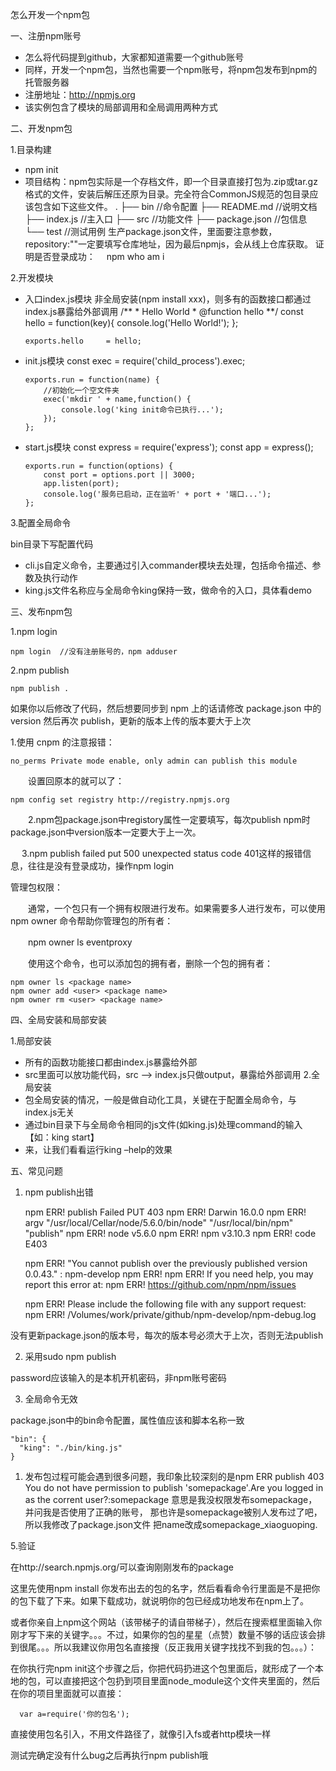 怎么开发一个npm包

一、注册npm账号

- 怎么将代码提到github，大家都知道需要一个github账号
- 同样，开发一个npm包，当然也需要一个npm账号，将npm包发布到npm的托管服务器
- 注册地址：http://npmjs.org
- 该实例包含了模块的局部调用和全局调用两种方式

二、开发npm包

1.目录构建

- npm init
- 项目结构：npm包实际是一个存档文件，即一个目录直接打包为.zip或tar.gz格式的文件，安装后解压还原为目录。完全符合CommonJS规范的包目录应该包含如下这些文件。
      .
      ├── bin           //命令配置
      ├── README.md     //说明文档
      ├── index.js      //主入口
      ├── src           //功能文件
      ├── package.json  //包信息
      └── test          //测试用例
  生产package.json文件，里面要注意参数，repository:""一定要填写仓库地址，因为最后npmjs，会从线上仓库获取。
  证明是否登录成功：
  　npm who am i

2.开发模块

- 入口index.js模块
  非全局安装(npm install xxx)，则多有的函数接口都通过index.js暴露给外部调用
      /**
      * Hello World
      * @function hello
      **/
      const hello = function(key){
          console.log('Hello World!');
      };
      
      exports.hello     = hello;
- init.js模块
      const exec = require('child_process').exec;
      
      exports.run = function(name) {
          //初始化一个空文件夹
          exec('mkdir ' + name,function() {
              console.log('king init命令已执行...');
          });
      };
- start.js模块
      const express = require('express');
      const app     = express();
      
      exports.run = function(options) {
          const port = options.port || 3000;
          app.listen(port);
          console.log('服务已启动，正在监听' + port + '端口...');
      };

3.配置全局命令

bin目录下写配置代码

- cli.js自定义命令，主要通过引入commander模块去处理，包括命令描述、参数及执行动作
- king.js文件名称应与全局命令king保持一致，做命令的入口，具体看demo

三、发布npm包

1.npm login

    npm login  //没有注册账号的，npm adduser

2.npm publish

    npm publish .

   如果你以后修改了代码，然后想要同步到 npm 上的话请修改 package.json 中的 version 然后再次 publish，更新的版本上传的版本要大于上次

1.使用 cnpm 的注意报错：

    no_perms Private mode enable, only admin can publish this module

　　设置回原本的就可以了：

    npm config set registry http://registry.npmjs.org 

　　2.npm包package.json中registory属性一定要填写，每次publish npm时package.json中version版本一定要大于上一次。

 　  3.npm publish failed put 500  unexpected status code 401这样的报错信息，往往是没有登录成功，操作npm login

管理包权限：

　　通常，一个包只有一个拥有权限进行发布。如果需要多人进行发布，可以使用npm owner 命令帮助你管理包的所有者：

　　npm owner ls eventproxy

　　使用这个命令，也可以添加包的拥有者，删除一个包的拥有者：

    npm owner ls <package name>
    npm owner add <user> <package name>
    npm owner rm <user> <package name>



四、全局安装和局部安装

1.局部安装

- 所有的函数功能接口都由index.js暴露给外部
- src里面可以放功能代码，src –> index.js只做output，暴露给外部调用
  2.全局安装
- 包全局安装的情况，一般是做自动化工具，关键在于配置全局命令，与index.js无关
- 通过bin目录下与全局命令相同的js文件(如king.js)处理command的输入【如：king start】
- 来，让我们看看运行king –help的效果
  

五、常见问题

1. npm publish出错

    npm ERR! publish Failed PUT 403
    npm ERR! Darwin 16.0.0
    npm ERR! argv "/usr/local/Cellar/node/5.6.0/bin/node" "/usr/local/bin/npm" "publish"
    npm ERR! node v5.6.0
    npm ERR! npm  v3.10.3
    npm ERR! code E403
    
    npm ERR! "You cannot publish over the previously published version 0.0.43." : npm-develop
    npm ERR!
    npm ERR! If you need help, you may report this error at:
    npm ERR!     <https://github.com/npm/npm/issues>
    
    npm ERR! Please include the following file with any support request:
    npm ERR!     /Volumes/work/private/github/npm-develop/npm-debug.log

没有更新package.json的版本号，每次的版本号必须大于上次，否则无法publish

2. 采用sudo npm publish

password应该输入的是本机开机密码，非npm账号密码

3. 全局命令无效

package.json中的bin命令配置，属性值应该和脚本名称一致

    "bin": {
      "king": "./bin/king.js"
    }

1. 发布包过程可能会遇到很多问题，我印象比较深刻的是npm ERR publish 403
   You do not have permission to publish 'somepackage'.Are you logged in as
   the corrent user?:somepackage
   意思是我没权限发布somepackage，并问我是否使用了正确的账号，
   那也许是somepackage被别人发布过了吧，所以我修改了package.json文件
   把name改成somepackage_xiaoguoping.

5.验证

在http://search.npmjs.org/可以查询刚刚发布的package



这里先使用npm install 你发布出去的包的名字，然后看看命令行里面是不是把你的包下载了下来。如果下载成功，就说明你的包已经成功地发布在npm上了。

或者你亲自上npm这个网站（该带梯子的请自带梯子），然后在搜索框里面输入你刚才写下来的关键字。。。不过，如果你的包的星星（点赞）数量不够的话应该会排到很尾。。。所以我建议你用包名直接搜（反正我用关键字找找不到我的包。。。）：

在你执行完npm init这个步骤之后，你把代码扔进这个包里面后，就形成了一个本地的包，可以直接把这个包扔到项目里面node_module这个文件夹里面的，然后在你的项目里面就可以直接：

      var a=require('你的包名');

直接使用包名引入，不用文件路径了，就像引入fs或者http模块一样

测试完确定没有什么bug之后再执行npm publish哦

